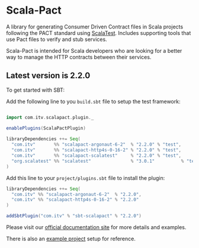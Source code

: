 # Scala-Pact
A library for generating Consumer Driven Contract files in Scala projects following the PACT standard using [ScalaTest](http://www.scalatest.org/). Includes supporting tools that use Pact files to verify and stub services.

Scala-Pact is intended for Scala developers who are looking for a better way to manage the HTTP contracts between their services.

## Latest version is 2.2.0

To get started with SBT:

Add the following line to you `build.sbt` file to setup the test framework:
```scala

import com.itv.scalapact.plugin._

enablePlugins(ScalaPactPlugin)
        
libraryDependencies ++= Seq(
  "com.itv"       %% "scalapact-argonaut-6-2"  % "2.2.0" % "test",
  "com.itv"       %% "scalapact-http4s-0-16-2" % "2.2.0" % "test",
  "com.itv"       %% "scalapact-scalatest"     % "2.2.0" % "test",
  "org.scalatest" %% "scalatest"               % "3.0.1"          % "test"
)
```

Add this line to your `project/plugins.sbt` file to install the plugin:
```scala
libraryDependencies ++= Seq(
  "com.itv" %% "scalapact-argonaut-6-2"  % "2.2.0",
  "com.itv" %% "scalapact-http4s-0-16-2" % "2.2.0"
)

addSbtPlugin("com.itv" % "sbt-scalapact" % "2.2.0")
```

Please visit our [official documentation site](http://io.itv.com/scala-pact/) for more details and examples.

There is also an [example project](http://io.itv.com/scala-pact/examples/index.html) setup for reference.
